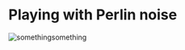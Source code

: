 # Playing with Perlin noise

![somethingsomething](https://user-images.githubusercontent.com/54947763/143244161-93fc2e80-e2c7-4a20-a4db-959eca560f61.png)

